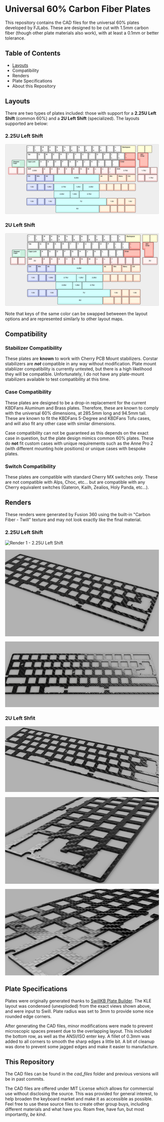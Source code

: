 # Universal 60% Carbon Fiber Plates

This repository contains the CAD files for the universal 60% plates developed by FJLabs. These are designed to be cut with 1.5mm carbon fiber (though other plate materials also work), with at least a 0.1mm or better tolerance.

## Table of Contents

- [Layouts](##Layouts)
- Compatibility
- Renders
- Plate Specifications
- About this Repository

## Layouts

There are two types of plates included: those with support for a **2.25U Left Shift** (common 60%) and a **2U Left Shift** (specialized). The layouts supported are below:

### 2.25U Left Shift

![2.25U Left Shift Layouts](assets/2.25U%20Left%20Shift%20Layouts.jpg)

### 2U Left Shift

![2U Left Shift Layouts](assets/2U%20Left%20Shift%20Layouts.jpg)

Note that keys of the same color can be swapped betweeen the layout options and are represented similarly to other layout maps.

## Compatibility

### Stabilizer Compatibility

These plates are **known** to work with Cherry PCB Mount stabilizers. Corstar stabilizers are ***not*** compatible in any way without modification. Plate mount stabliizer compatibility is currently untested, but there is a high likelihood they will be compatible. Unfortunately, I do not have any plate-mount stabilizers available to test compatibility at this time.

### Case Compatibility

These plates are designed to be a drop-in replacement for the current KBDFans Aluminum and Brass plates. Therefore, these are known to comply with the universal 60% dimensions, at 285.5mm long and 94.5mm tall. These are known to fit the KBDFans 5-Degree and KBDFans Tofu cases, and will also fit any other case with similar dimensions. 

Case compatibility can not be guaranteed as this depends on the exact case in question, but the plate design mimics common 60% plates. These do **not** fit custom cases with unique requirements such as the Anne Pro 2 (with different mounting hole positions) or unique cases with bespoke plates.

### Switch Compatibility

These plates are compatible with standard Cherry MX switches *only*. These are not compatible with Alps, Choc, etc... but are compatible with any Cherry equivalent switches (Gateron, Kailh, Zealios, Holy Panda, etc...). 

## Renders

These renders were generated by Fusion 360 using the built-in "Carbon Fiber - Twill" texture and may not look exactly like the final material.

### 2.25U Left Shift

![Render 1 - 2.25U Left Shift](renders/2.25U/2.25U%20Render%20v1.png)

![Render 2 - 2.25U Left Shfit](renders/2.25U/2.25U%20Render%20v1-2.png)

![Render 3 - 2.25U Left Shift](renders/2.25U/2.25U%20Render%20v1-3.jpg)

### 2U Left Shfit

![Render 1 - 2U Left Shift](renders/2U/2U%20Render%20v1.png)

![Render 2 - 2U Left Shift](renders/2U/2U%20Render%20v1-2.png)

![Render 3 - 2U Left Shift](renders/2U/2U%20Render%20v1-3.png)

## Plate Specifications

Plates were originally generated thanks to [SwillKB Plate Builder](http://builder.swillkb.com/). The KLE layout was condensed (unexploded) from the exact views shown above, and were input to Swill. Plate radius was set to 3mm to provide some nice rounded edge corners.

After generating the CAD files, minor modifications were made to prevent microscopic spaces present due to the overlapping layout. This included the bottom row, as well as the ANSI/ISO enter key. A fillet of 0.3mm was added to all corners to smooth the sharp edges a little bit. A bit of cleanup was done to prevent some jagged edges and make it easier to manufacture. 

## This Repository

The CAD files can be found in the *cad_files* folder and previous versions will be in past commits. 

The CAD files are offered under MIT License which allows for commercial use without disclosing the source. This was provided for general interest, to help broaden the keyboard market and make it as accessible as possible. Feel free to use these source files to create other group buys, including different materials and what have you. Roam free, have fun, but most importantly, *be kind*.
